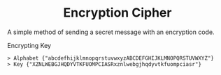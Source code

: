 <h1 align="center">Encryption Cipher</h1>

A simple method of sending a secret message with an encryption code.

Encrypting Key
    
    > Alphabet {"abcdefhijklmnopqrstuvwxyzABCDEFGHIJKLMNOPQRSTUVWXYZ"}
    > Key {"XZNLWEBGJHQDYVTKFUOMPCIASRxznlwebgjhqdyvtkfuompciasr"}